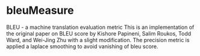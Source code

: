 # bleuMeasure
BLEU - a machine translation evaluation metric
This is an implementation of the original paper on BLEU score by Kishore Papineni, Salim Roukos, Todd Ward, and Wei-Jing Zhu with a slight modification.
The precision metric is applied a laplace smoothing to avoid vanishing of bleu score.
